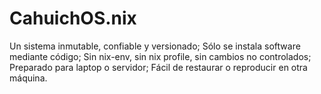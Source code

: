 # CahuichOS.nix
Un sistema inmutable, confiable y versionado; Sólo se instala software mediante código; Sin nix-env, sin nix profile, sin cambios no controlados; Preparado para laptop o servidor; Fácil de restaurar o reproducir en otra máquina.
